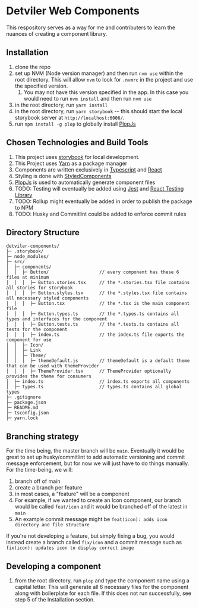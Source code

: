 # Detviler Web Components

This respository serves as a way for me and contributers to learn the nuances of creating a component library. 

## Installation

1. clone the repo
2. set up NVM (Node version manager) and then run `nvm use` within the root directory. This will allow `nvm` to look for `.nvmrc` in the project and use the specified version.
   1. You may not have this version specified in the app. In this case you would need to run `nvm install` and then run `nvm use`
3. in the root directory, run `yarn install`
4. in the root directory, run `yarn storybook` -- this should start the local storybook server at `http://localhost:6006/`. 
5. run `npm install -g plop` to globally install [PlopJs](https://plopjs.com/)

## Chosen Technologies and Build Tools

1. This project uses [storybook](https://storybook.js.org/) for local development. 
2. This Project uses [Yarn](https://yarnpkg.com/) as a package manager
3. Components are written exclusively in [Typescript](https://www.typescriptlang.org/) and [React](https://reactjs.org/)
4. Styling is done with [StyledComponents](https://styled-components.com/)
5. [PlopJs](https://plopjs.com/) is used to automatically generate component files
6. TODO: Testing will eventually be added using [Jest](https://testing-library.com/docs/react-testing-library/intro/) and [React Testing Library](https://testing-library.com/docs/react-testing-library/intro/)
7. TODO: Rollup might eventually be added in order to publish the package to NPM
8. TODO: Husky and Commitlint could be added to enforce commit rules 

## Directory Structure

```
detviler-components/
├─ .storybook/
├─ node_modules/
├─ src/
│  ├─ components/
│  │  ├─ Button/                   // every component has these 6 files at minimum
│  │  │  ├─ Button.stories.tsx     // the *.stories.tsx file contains all stories for storybook
│  │  │  ├─ Button.styles.tsx      // the *.styles.tsx file contains all necessary styled components
│  │  │  ├─ Button.tsx             // the *.tsx is the main component file
│  │  │  ├─ Button.types.ts        // the *.types.ts contains all types and interfaces for the component
│  │  │  ├─ Button.tests.ts        // the *.tests.ts contains all tests for the component
│  │  │  ├─ index.ts               // the index.ts file exports the component for use
│  │  ├─ Icon/
│  │  ├─ Link
│  │  ├─ Theme/
│  │  │  ├─ themeDefault.js        // themeDefault is a default theme that can be used with themeProvider
│  │  │  ├─ ThemeProvider.tsx      // ThemeProvider optionally provides the theme for consumers
│  ├─ index.ts                     // index.ts exports all components
│  ├─ types.ts                     // types.ts contains all global types
├─ .gitignore
├─ package.json
├─ README.md
├─ tsconfig.json
├─ yarn.lock
```

## Branching strategy

For the time being, the master branch will be `main`. Eventually it would be great to set up husky/commitlint to add automatic versioning and commit message enforcement, but for now we will just have to do things manually. For the time-being, we will:

1. branch off of main
2. create a branch per feature
3. in most cases, a "feature" will be a component
4. For example, if we wanted to create an Icon component, our branch would be called `feat/icon` and it would be branched off of the latest in `main`
5. An example commit message might be `feat(icon): adds icon directory and file structure`

If you're not developing a feature, but simply fixing a bug, you would instead create a branch called `fix/icon` and a commit message such as `fix(icon): updates icon to display correct image`


## Developing a component
1. from the root directory, run `plop` and type the component name using a capital letter. This will generate all 6 necessary files for the component along with boilerplate for each file. If this does not run successfully, see step 5 of the Installation section. 